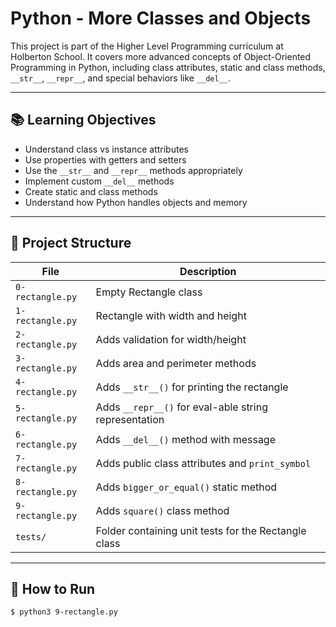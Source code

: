 # Python - More Classes and Objects

This project is part of the Higher Level Programming curriculum at Holberton School. It covers more advanced concepts of Object-Oriented Programming in Python, including class attributes, static and class methods, `__str__`, `__repr__`, and special behaviors like `__del__`.

---

## 📚 Learning Objectives

- Understand class vs instance attributes
- Use properties with getters and setters
- Use the `__str__` and `__repr__` methods appropriately
- Implement custom `__del__` methods
- Create static and class methods
- Understand how Python handles objects and memory

---

## 🧠 Project Structure

| File | Description |
|------|-------------|
| `0-rectangle.py` | Empty Rectangle class |
| `1-rectangle.py` | Rectangle with width and height |
| `2-rectangle.py` | Adds validation for width/height |
| `3-rectangle.py` | Adds area and perimeter methods |
| `4-rectangle.py` | Adds `__str__()` for printing the rectangle |
| `5-rectangle.py` | Adds `__repr__()` for eval-able string representation |
| `6-rectangle.py` | Adds `__del__()` method with message |
| `7-rectangle.py` | Adds public class attributes and `print_symbol` |
| `8-rectangle.py` | Adds `bigger_or_equal()` static method |
| `9-rectangle.py` | Adds `square()` class method |
| `tests/` | Folder containing unit tests for the Rectangle class |

---

## 🔧 How to Run

```bash
$ python3 9-rectangle.py
